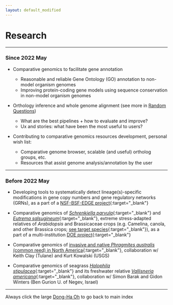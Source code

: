 ```yaml
---
layout: default_modified
---
```


# Research

___
### Since 2022 May

- Comparative genomics to facilitate gene annotation

	- Reasonable and reliable Gene Ontology (GO) annotation to non-model organism genomes
	- Improving protein-coding gene models using sequence conservation in non-model organism genomes 
  
- Orthology inference and whole genome alignment (see more in [Random Questions](random.md))

	- What are the best pipelines + how to evaluate and improve?
	- Ux and stories: what have been the most useful to users? 

- Contributing to comparative genomics resources development, personal wish list: 

	- Comparative genome browser, scalable (and useful) ortholog groups, etc. 
	- Resources that assist genome analysis/annotation by the user

___
### Before 2022 May

- Developing tools to systematically detect lineage(s)-specific modifications in gene copy numbers and gene regulatory networks (GRNs), as a part of a [NSF-BSF-EDGE project](https://www.nsf.gov/awardsearch/showAward?AWD_ID=1923589){:target="_blank"}

- Comparative genomics of [_Schrenkiella parvula_](https://extremeplants.org/species/schrenkiella-parvula/?ms=halophytes){:target="_blank"} and [_Eutrema salsugineum_](https://extremeplants.org/species/eutrema-salsugineum/?ms=halophytes){:target="_blank"}, extreme stress-adapted relatives of _Arabidopsis_ and Brassicaceae crops (e.g. Camelina, canola, and other Brassica crops; [see target species](/assets/img/DOE_11crucifers_tree.png "DOE 11 crucifer target species"){:target="_blank"}), as a part of a  multi-institution [DOE project](https://pamspublic.science.energy.gov/WebPAMSExternal/Interface/Common/ViewPublicAbstract.aspx?rv=1e72e809-a95e-4d3b-a8b3-3d9785ebc1af&rtc=24&PRoleId=10){:target="_blank"}

- Comparative genomics of [invasive and native _Phragmites australis_ (common reed) in North America](https://nas.er.usgs.gov/queries/greatlakes/FactSheet.aspx?Species_ID=2937){:target="_blank"}, collaboration w/ Keith Clay (Tulane) and Kurt Kowalski (USGS)

- Comparative genomics of seagrass [_Halophila stipulacea_](https://www.gidon-winters.com/research){:target="_blank"} and its freshwater relative [_Vallisneria americana_](https://plants.ifas.ufl.edu/plant-directory/vallisneria-americana/){:target="_blank"}, collaboration w/ Simon Barak and Gidon Winters (Ben Gurion U. of Negev, Israel)


___
Always click the large [Dong-Ha Oh](index.md) to go back to main index

